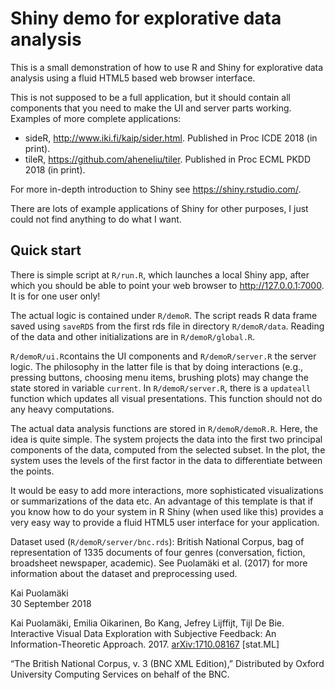 # Shiny demo for explorative data analysis

This is a small demonstration of how to use R and Shiny for explorative data analysis using a fluid HTML5 based web browser interface.

This is not supposed to be a full application, but it should contain all components that you need to make the UI and server parts working. Examples of more complete applications:

* sideR, <http://www.iki.fi/kaip/sider.html>. Published in Proc ICDE 2018 (in print). 
* tileR, <https://github.com/aheneliu/tiler>. Published in Proc ECML PKDD 2018 (in print).

For more in-depth introduction to Shiny see <https://shiny.rstudio.com/>. 

There are lots of example applications of Shiny for other purposes, I just could not find anything to do what I want.

## Quick start

There is simple script at `R/run.R`, which launches a local Shiny app, after which you should be able to point your web browser to <http://127.0.0.1:7000>. It is for one user only!

The actual logic is contained under `R/demoR`. The script reads R data frame saved using `saveRDS` from the first rds file in directory `R/demoR/data`. Reading of the data and other initializations are in `R/demoR/global.R`.

`R/demoR/ui.R`contains the UI components and `R/demoR/server.R` the server logic. The philosophy in the latter file is that by doing interactions (e.g., pressing buttons, choosing menu items, brushing plots) may change the state stored in variable `current`. In `R/demoR/server.R`, there is a `updateall` function which updates all visual presentations. This function should not do any heavy computations.

The actual data analysis functions are stored in `R/demoR/demoR.R`. Here, the idea is quite simple. The system projects the data into the first two principal components of the data, computed from the selected subset. In the plot, the system uses the levels of the first factor in the data to differentiate between the points.

It would be easy to add more interactions, more sophisticated visualizations or summarizations of the data etc. An advantage of this template is that if you know how to do your system in R Shiny (when used like this) provides a very easy way to provide a fluid HTML5 user interface for your application.

Dataset used (`R/demoR/server/bnc.rds`): British National Corpus, bag of representation of 1335 documents of four genres (conversation, fiction, broadsheet newspaper, academic). See Puolamäki et al. (2017) for more information about the dataset and preprocessing used.

Kai Puolamäki  
30 September 2018

Kai Puolamäki, Emilia Oikarinen, Bo Kang, Jefrey Lijffijt, Tijl De Bie. Interactive Visual Data Exploration with Subjective Feedback: An Information-Theoretic Approach. 2017. [arXiv:1710.08167](https://arxiv.org/abs/1710.08167) [stat.ML]

“The British National Corpus, v. 3 (BNC XML Edition),” Distributed by Oxford University Computing Services on behalf of the BNC.
